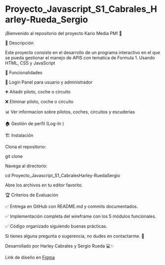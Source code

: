 # Proyecto_Javascript_S1_Cabrales_Harley-Rueda_Sergio

¡Bienvenido al repositorio del proyecto Kario Media PM! 🚀

📖 Descripción

Este proyecto consiste en el desarrollo de un programa interactivo en el que se pueda gestionar el manejo de APIS con tematica de Formula 1. Usando HTML, CSS y JavaScript






🚀 Funcionalidades

🔐 Login Panel para usuario y administrador

➕ Añadir piloto, coche o circuito

❌ Eliminar piloto, coche o circuito

📊 Ver informacion sobre pilotos, coches, circuitos y escuderias

🏠 Gestión de perfil (Log-In )



🏗 Instalación

Clona el repositorio:

git clone <URL-del-repositorio>

Navega al directorio:

cd Proyecto_Javascript_S1_CabralesHarley-RuedaSergio

Abre los archivos en tu editor favorito.

🏆 Criterios de Evaluación

✅ Entrega en GitHub con README.md y commits documentados.

✅ Implementación completa del wireframe con los 5 módulos funcionales.

✅ Código organizado siguiendo buenas prácticas.

Si tienes alguna pregunta o sugerencia, no dudes en contactarme. 🚀


Desarrollado por Harley Cabrales y Sergio Rueda 💻✨


Link de diseño en [Figma](https://www.figma.com/design/6JL5rJOeXdFt8yYFJYjSbE/javascript?node-id=0-1&p=f&t=GHbUAyzlFCw7fNCn-0)
